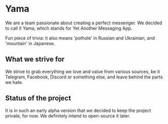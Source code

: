 # Yama

We are a team passionate about creating a perfect messenger. We decided to call it Yama, which stands for Yet Another Messaging App.

Fun piece of trivia: it also means 'pothole' in Russian and Ukrainian, and 'mountain' in Japanese.

## What we strive for

We strive to grab everything we love and value from various sources, be it Telegram, Facebook, Discord or something else, and leave behind the parts we hate.

## Status of the project

It is in such an early alpha version that we decided to keep the project private, for now. We definitely intend to open-source it later.
